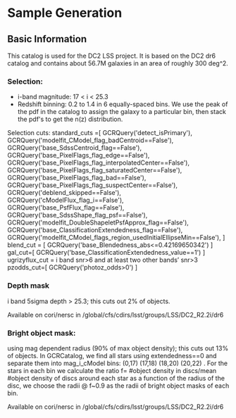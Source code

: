 # Sample Generation

## Basic Information

This catalog is used for the DC2 LSS project. It is based on the DC2 dr6 catalog and contains about 56.7M galaxies in an area of roughly 300 deg^2.

### Selection:
* i-band magnitude: 17 < i < 25.3
* Redshift binning: 0.2 to 1.4 in 6 equally-spaced bins.  We use the peak of the pdf in the catalog to assign the galaxy to a particular bin, then stack the pdf's to get the n(z) distribution.

Selection cuts:
standard_cuts =[
  GCRQuery('detect_isPrimary'),
  GCRQuery('modelfit_CModel_flag_badCentroid==False'),
  GCRQuery('base_SdssCentroid_flag==False'),
  GCRQuery('base_PixelFlags_flag_edge==False'),
  GCRQuery('base_PixelFlags_flag_interpolatedCenter==False'),
  GCRQuery('base_PixelFlags_flag_saturatedCenter==False'),
  GCRQuery('base_PixelFlags_flag_bad==False'),
  GCRQuery('base_PixelFlags_flag_suspectCenter==False'),
  GCRQuery('deblend_skipped==False'),
  GCRQuery('cModelFlux_flag_i==False'),
  GCRQuery('base_PsfFlux_flag==False'),
  GCRQuery('base_SdssShape_flag_psf==False'),
  GCRQuery('modelfit_DoubleShapeletPsfApprox_flag==False'),
  GCRQuery('base_ClassificationExtendedness_flag==False'),
  GCRQuery('modelfit_CModel_flags_region_usedInitialEllipseMin==False'),
]
blend_cut = [
  GCRQuery('base_Blendedness_abs<=0.42169650342')
]
gal_cut=[
  GCRQuery('base_ClassificationExtendedness_value==1')
]
ugrizyflux_cut = i band snr>6 and at least two other bands’ snr>3
pzodds_cut=[
  GCRQuery('photoz_odds>0')
]


### Depth mask
i band 5sigma depth > 25.3; this cuts out 2% of objects.  

Available on cori/nersc in /global/cfs/cdirs/lsst/groups/LSS/DC2_R2.2i/dr6

### Bright object mask: 
using mag dependent radius (90% of max object density); this cuts out 13% of objects.  In GCRCatalog, we find all stars using extendedness==0 and separate them into mag_i_cModel bins: (0,17) (17,18) (18,20) (20,22) . For the stars in each bin we calculate the ratio f= #object density in discs/mean #object density of discs around each star as a function of the radius of the disc, we choose the radii @ f~0.9 as the radii of bright object masks of each bin.   

Available on cori/nersc in   /global/cfs/cdirs/lsst/groups/LSS/DC2_R2.2i/dr6


